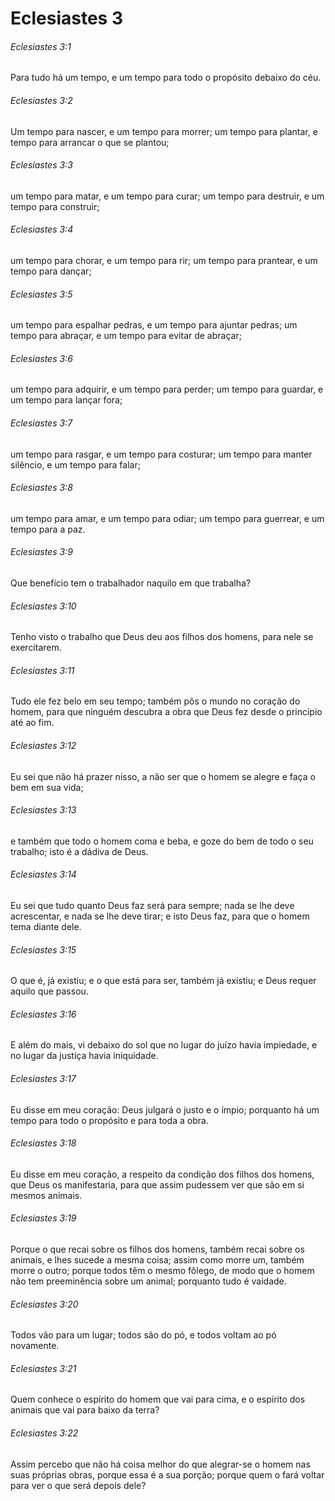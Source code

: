 # Eclesiastes 3

###### Eclesiastes 3:1

Para tudo há um tempo, e um tempo para todo o propósito debaixo do céu.

###### Eclesiastes 3:2

Um tempo para nascer, e um tempo para morrer; um tempo para plantar, e tempo para arrancar o que se plantou;

###### Eclesiastes 3:3

um tempo para matar, e um tempo para curar; um tempo para destruir, e um tempo para construir;

###### Eclesiastes 3:4

um tempo para chorar, e um tempo para rir; um tempo para prantear, e um tempo para dançar;

###### Eclesiastes 3:5

um tempo para espalhar pedras, e um tempo para ajuntar pedras; um tempo para abraçar, e um tempo para evitar de abraçar;

###### Eclesiastes 3:6

um tempo para adquirir, e um tempo para perder; um tempo para guardar, e um tempo para lançar fora;

###### Eclesiastes 3:7

um tempo para rasgar, e um tempo para costurar; um tempo para manter silêncio, e um tempo para falar;

###### Eclesiastes 3:8

um tempo para amar, e um tempo para odiar; um tempo para guerrear, e um tempo para a paz.

###### Eclesiastes 3:9

Que benefício tem o trabalhador naquilo em que trabalha?

###### Eclesiastes 3:10

Tenho visto o trabalho que Deus deu aos filhos dos homens, para nele se exercitarem.

###### Eclesiastes 3:11

Tudo ele fez belo em seu tempo; também pôs o mundo no coração do homem, para que ninguém descubra a obra que Deus fez desde o princípio até ao fim.

###### Eclesiastes 3:12

Eu sei que não há prazer nisso, a não ser que o homem se alegre e faça o bem em sua vida;

###### Eclesiastes 3:13

e também que todo o homem coma e beba, e goze do bem de todo o seu trabalho; isto é a dádiva de Deus.

###### Eclesiastes 3:14

Eu sei que tudo quanto Deus faz será para sempre; nada se lhe deve acrescentar, e nada se lhe deve tirar; e isto Deus faz, para que o homem tema diante dele.

###### Eclesiastes 3:15

O que é, já existiu; e o que está para ser, também já existiu; e Deus requer aquilo que passou.

###### Eclesiastes 3:16

E além do mais, vi debaixo do sol que no lugar do juízo havia impiedade, e no lugar da justiça havia iniquidade.

###### Eclesiastes 3:17

Eu disse em meu coração: Deus julgará o justo e o ímpio; porquanto há um tempo para todo o propósito e para toda a obra.

###### Eclesiastes 3:18

Eu disse em meu coração, a respeito da condição dos filhos dos homens, que Deus os manifestaria, para que assim pudessem ver que são em si mesmos animais.

###### Eclesiastes 3:19

Porque o que recai sobre os filhos dos homens, também recai sobre os animais, e lhes sucede a mesma coisa; assim como morre um, também morre o outro; porque todos têm o mesmo fôlego, de modo que o homem não tem preeminência sobre um animal; porquanto tudo é vaidade.

###### Eclesiastes 3:20

Todos vão para um lugar; todos são do pó, e todos voltam ao pó novamente.

###### Eclesiastes 3:21

Quem conhece o espírito do homem que vai para cima, e o espírito dos animais que vai para baixo da terra?

###### Eclesiastes 3:22

Assim percebo que não há coisa melhor do que alegrar-se o homem nas suas próprias obras, porque essa é a sua porção; porque quem o fará voltar para ver o que será depois dele?

